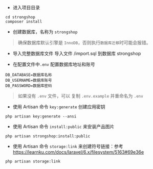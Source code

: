 - 进入项目目录
```
cd strongshop
composer install
```

- 创建数据库，名称为 `strongshop`
> 确保数据库默认引擎是 `InnoDB`，否则执行`数据库迁移`时可能会报错。

- 导入完整数据库文件
导入文件 /import.sql 到数据库 strongshop

- 在配置文件中`.env` 配置数据库地址和账号
```
DB_DATABASE=数据库名称
DB_USERNAME=数据库账号
DB_PASSWORD=数据库密码
```
> 如果没有 `.env` 文件，可以 复制 `.env.example` 并重命名为 `.env`

- 使用 Artisan 命令 `key:generate` 创建应用密钥
```
php artisan key:generate --ansi
```

- 使用 Artisan 命令 `install:public` 来安装产品图片
```
php artisan strongshop:install:public
```

- 使用 Artisan 命令 `storage:link` 来创建符号链接：参考 https://learnku.com/docs/laravel/6.x/filesystem/5163#69e36e
```
php artisan storage:link
```